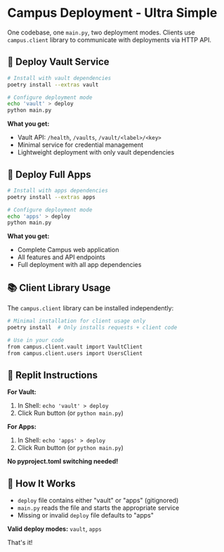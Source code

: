 # Campus Deployment - Ultra Simple

One codebase, one `main.py`, two deployment modes. 
Clients use `campus.client` library to communicate with deployments via HTTP API.

## 🔐 Deploy Vault Service

```bash
# Install with vault dependencies
poetry install --extras vault

# Configure deployment mode
echo 'vault' > deploy
python main.py
```

**What you get:**
- Vault API: `/health`, `/vaults`, `/vault/<label>/<key>`
- Minimal service for credential management
- Lightweight deployment with only vault dependencies

## 🚀 Deploy Full Apps

```bash  
# Install with apps dependencies
poetry install --extras apps

# Configure deployment mode
echo 'apps' > deploy
python main.py
```

**What you get:**
- Complete Campus web application
- All features and API endpoints
- Full deployment with all app dependencies

## 📚 Client Library Usage

The `campus.client` library can be installed independently:

```bash
# Minimal installation for client usage only
poetry install  # Only installs requests + client code

# Use in your code
from campus.client.vault import VaultClient
from campus.client.users import UsersClient
```

## 🎯 Replit Instructions

**For Vault:**
1. In Shell: `echo 'vault' > deploy`
2. Click Run button (or `python main.py`)

**For Apps:**
1. In Shell: `echo 'apps' > deploy`
2. Click Run button (or `python main.py`)

**No pyproject.toml switching needed!** 

## 📁 How It Works

- `deploy` file contains either "vault" or "apps" (gitignored)
- `main.py` reads the file and starts the appropriate service
- Missing or invalid `deploy` file defaults to "apps"

**Valid deploy modes:** `vault`, `apps`

That's it!
